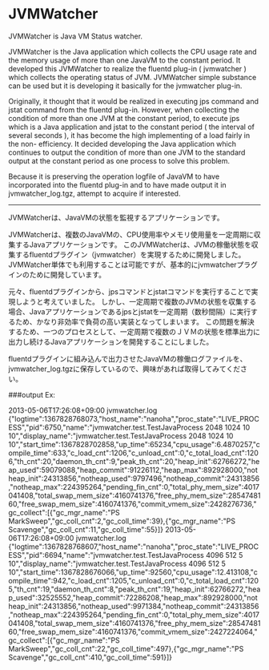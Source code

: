 JVMWatcher
==========

JVMWatcher is Java VM Status watcher.

JVMWatcher is the Java application which collects the CPU usage rate and the memory usage of more than one JavaVM to the constant period.
It developed this JVMWatcher to realize the fluentd plug-in ( jvmwatcher ) which collects the operating status of JVM.
JVMWatcher simple substance can be used but it is developing it basically for the jvmwatcher plug-in.

Originally, it thought that it would be realized in executing jps command and jstat command from the fluentd plug-in.
However, when collecting the condition of more than one JVM at the constant period, to execute jps which is a Java application and jstat to the constant period ( the interval of several seconds ), it has become the high implementing of a load fairly in the non- efficiency.
It decided developing the Java application which continues to output the condition of more than one JVM to the standard output at the constant period as one process to solve this problem.

Because it is preserving the operation logfile of JavaVM to have incorporated into the fluentd plug-in and to have made output it in jvmwatcher_log.tgz, attempt to acquire if interested.

-----------------------------------------------
JVMWatcherは、JavaVMの状態を監視するアプリケーションです。

JVMWatcherは、複数のJavaVMの、CPU使用率やメモリ使用量を一定周期に収集するJavaアプリケーションです。
このJVMWatcherは、JVMの稼働状態を収集するfluentdプラグイン（jvmwatcher）を実現するために開発しました。
JVMWatcher単体でも利用することは可能ですが、基本的にjvmwatcherプラグインのために開発しています。

元々、fluentdプラグインから、jpsコマンドとjstatコマンドを実行することで実現しようと考えていました。
しかし、一定周期で複数のJVMの状態を収集する場合、Javaアプリケーションであるjpsとjstatを一定周期（数秒間隔）に実行するため、かなり非効率で負荷の高い実装となってしまいます。
この問題を解決するため、一つのプロセスとして、一定周期で複数のＪＶＭの状態を標準出力に出力し続けるJavaアプリケーションを開発することにしました。

fluentdプラグインに組み込んで出力させたJavaVMの稼働ログファイルを、jvmwatcher_log.tgzに保存しているので、興味があれば取得してみてください。

###output Ex:

2013-05-06T17:26:08+09:00       jvmwatcher.log  {"logtime":1367828768073,"host_name":"nanoha","proc_state":"LIVE_PROCESS","pid":6750,"name":"jvmwatcher.test.TestJavaProcess 2048 1024 10 10","display_name":"jvmwatcher.test.TestJavaProcess 2048 1024 10 10","start_time":1367828702858,"up_time":65234,"cpu_usage":6.4870257,"compile_time":633,"c_load_cnt":1206,"c_unload_cnt":0,"c_total_load_cnt":1206,"th_cnt":20,"daemon_th_cnt":9,"peak_th_cnt":20,"heap_init":62766272,"heap_used":59079088,"heap_commit":91226112,"heap_max":892928000,"notheap_init":24313856,"notheap_used":9797496,"notheap_commit":24313856,"notheap_max":224395264,"pending_fin_cnt":0,"total_phy_mem_size":4017041408,"total_swap_mem_size":4160741376,"free_phy_mem_size":2854748160,"free_swap_mem_size":4160741376,"commit_vmem_size":2428276736,"gc_collect":[{"gc_mgr_name":"PS MarkSweep","gc_coll_cnt":2,"gc_coll_time":39},{"gc_mgr_name":"PS Scavenge","gc_coll_cnt":11,"gc_coll_time":55}]}
2013-05-06T17:26:08+09:00       jvmwatcher.log  {"logtime":1367828768607,"host_name":"nanoha","proc_state":"LIVE_PROCESS","pid":6694,"name":"jvmwatcher.test.TestJavaProcess 4096 512 5 10","display_name":"jvmwatcher.test.TestJavaProcess 4096 512 5 10","start_time":1367828676066,"up_time":92560,"cpu_usage":12.413108,"compile_time":942,"c_load_cnt":1205,"c_unload_cnt":0,"c_total_load_cnt":1205,"th_cnt":19,"daemon_th_cnt":8,"peak_th_cnt":19,"heap_init":62766272,"heap_used":32525552,"heap_commit":72286208,"heap_max":892928000,"notheap_init":24313856,"notheap_used":9971384,"notheap_commit":24313856,"notheap_max":224395264,"pending_fin_cnt":0,"total_phy_mem_size":4017041408,"total_swap_mem_size":4160741376,"free_phy_mem_size":2854748160,"free_swap_mem_size":4160741376,"commit_vmem_size":2427224064,"gc_collect":[{"gc_mgr_name":"PS MarkSweep","gc_coll_cnt":22,"gc_coll_time":497},{"gc_mgr_name":"PS Scavenge","gc_coll_cnt":410,"gc_coll_time":591}]}
